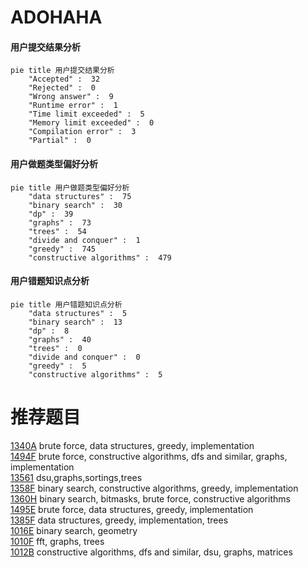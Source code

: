# ADOHAHA

<!-- tabs:start -->



#### **用户提交结果分析**

```mermaid
pie title 用户提交结果分析
    "Accepted" :  32
    "Rejected" :  0
    "Wrong answer" :  9
    "Runtime error" :  1
    "Time limit exceeded" :  5
    "Memory limit exceeded" :  0
    "Compilation error" :  3
    "Partial" :  0
```

#### **用户做题类型偏好分析**

```mermaid
pie title 用户做题类型偏好分析
    "data structures" :  75
    "binary search" :  30
    "dp" :  39
    "graphs" :  73
    "trees" :  54
    "divide and conquer" :  1
    "greedy" :  745
    "constructive algorithms" :  479
```
#### **用户错题知识点分析**

```mermaid
pie title 用户错题知识点分析
    "data structures" :  5
    "binary search" :  13
    "dp" :  8
    "graphs" :  40
    "trees" :  0
    "divide and conquer" :  0
    "greedy" :  5
    "constructive algorithms" :  5
```



<!-- tabs:end -->
# 推荐题目
[1340A](https://codeforces.com/contest/1340/problem/A)		brute force,
                        data structures,
                        greedy,
                        implementation		  
[1494F](https://codeforces.com/contest/1494/problem/F)		brute force,
                        constructive algorithms,
                        dfs and similar,
                        graphs,
                        implementation		  
[13561](https://codeforces.com/contest/1356/problem/1)		dsu,graphs,sortings,trees		  
[1358F](https://codeforces.com/contest/1358/problem/F)		binary search,
                        constructive algorithms,
                        greedy,
                        implementation		  
[1360H](https://codeforces.com/contest/1360/problem/H)		binary search,
                        bitmasks,
                        brute force,
                        constructive algorithms		  
[1495E](https://codeforces.com/contest/1495/problem/E)		brute force,
                        data structures,
                        greedy,
                        implementation		  
[1385F](https://codeforces.com/contest/1385/problem/F)		data structures,
                        greedy,
                        implementation,
                        trees		  
[1016E](https://codeforces.com/contest/1016/problem/E)		binary search,
                        geometry		  
[1010F](https://codeforces.com/contest/1010/problem/F)		fft,
                        graphs,
                        trees		  
[1012B](https://codeforces.com/contest/1012/problem/B)		constructive algorithms,
                        dfs and similar,
                        dsu,
                        graphs,
                        matrices		  
